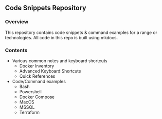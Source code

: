 ## Code Snippets Repository

### Overview
This repository contains code snippets & command examples for a range or technologies.
All code in this repo is built using mkdocs.

### Contents
- Various common notes and keyboard shortcuts
    - Docker Inventory
    - Advanced Keyboard Shortcuts
    - Quick References
- Code/Command examples
    - Bash
    - Powershell
    - Docker Compose
    - MacOS
    - MSSQL
    - Terraform
